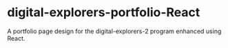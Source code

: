 # digital-explorers-portfolio-React
A portfolio page design for the digital-explorers-2 program enhanced using React.

